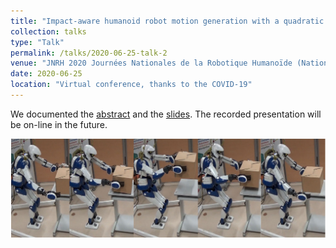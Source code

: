 ```yaml
---
title: "Impact-aware humanoid robot motion generation with a quadratic optimization controller"
collection: talks
type: "Talk"
permalink: /talks/2020-06-25-talk-2
venue: "JNRH 2020 Journées Nationales de la Robotique Humanoïde (National Days on Humanoid Robotics)"
date: 2020-06-25
location: "Virtual conference, thanks to the COVID-19"
---
```


We documented the [abstract](https://jnrh2020.sciencesconf.org/data/program/329216.pdf) and the [slides](https://jnrh2020.sciencesconf.org/data/pages/Yuquan_WANG_JNRH2020.pdf). The recorded presentation  will be on-line in the future. 

 

[![Impact-aware Task-space Quadratic-programming control](/images/box-grabbing-crop.png)](https://www.youtube.com/watch?v=v1Jfy8-jiwE)
